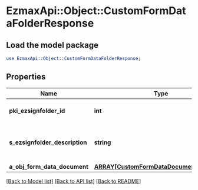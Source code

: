 # EzmaxApi::Object::CustomFormDataFolderResponse

## Load the model package
```perl
use EzmaxApi::Object::CustomFormDataFolderResponse;
```

## Properties
Name | Type | Description | Notes
------------ | ------------- | ------------- | -------------
**pki_ezsignfolder_id** | **int** | The unique ID of the Ezsignfolder | 
**s_ezsignfolder_description** | **string** | The description of the Ezsign Folder | 
**a_obj_form_data_document** | [**ARRAY[CustomFormDataDocumentResponse]**](CustomFormDataDocumentResponse.md) |  | 

[[Back to Model list]](../README.md#documentation-for-models) [[Back to API list]](../README.md#documentation-for-api-endpoints) [[Back to README]](../README.md)



